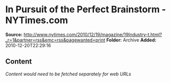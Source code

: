 # In Pursuit of the Perfect Brainstorm - NYTimes.com

**Source:** http://www.nytimes.com/2010/12/19/magazine/19Industry-t.html?_r=1&partner=rss&emc=rss&pagewanted=print
**Folder:** Archive
**Added:** 2010-12-20T22:29:16




## Content
*Content would need to be fetched separately for web URLs*
